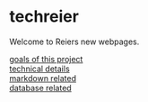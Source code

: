 # techreier
Welcome to Reiers new webpages.

[goals of this project](./eDrops/src/main/resources/static/markdown/goals_en.md)  
[technical details](./eDrops/src/main/resources/static/markdown/readme.md)  
[markdown related](./eDrops/src/main/resources/static/markdown/markdown.md)  
[database related](./eDrops/src/main/resources/static/markdown/databases.md)  


